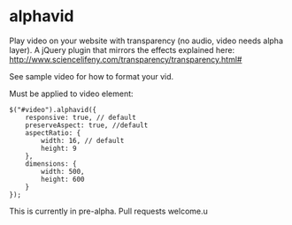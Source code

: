 # alphavid

Play video on your website with transparency (no audio, video needs alpha layer).
A jQuery plugin that mirrors the effects explained here: http://www.sciencelifeny.com/transparency/transparency.html#

See sample video for how to format your vid.

Must be applied to video element:

	$("#video").alphavid({
		responsive: true, // default
		preserveAspect: true, //default
		aspectRatio: {
			width: 16, // default
			height: 9
		},
		dimensions: {
			width: 500,
			height: 600
		}
	});
	
  This is currently in pre-alpha. Pull requests welcome.u
